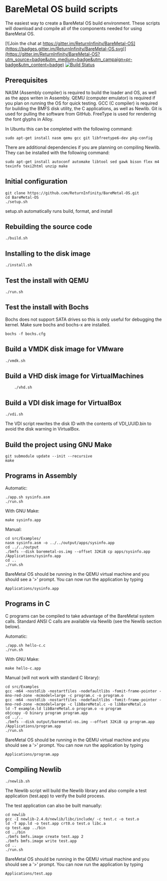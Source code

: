 BareMetal OS build scripts
==========================

The easiest way to create a BareMetal OS build environment. These scripts will download and compile all of the components needed for using BareMetal OS.

[![Join the chat at https://gitter.im/ReturnInfinity/BareMetal-OS](https://badges.gitter.im/ReturnInfinity/BareMetal-OS.svg)](https://gitter.im/ReturnInfinity/BareMetal-OS?utm_source=badge&utm_medium=badge&utm_campaign=pr-badge&utm_content=badge)
[![Build Status](https://travis-ci.org/ReturnInfinity/BareMetal-OS.svg?branch=master)](https://travis-ci.org/ReturnInfinity/BareMetal-OS)

Prerequisites
-------------

NASM (Assembly compiler) is required to build the loader and OS, as well as the apps writen in Assembly. QEMU (computer emulator) is required if you plan on running the OS for quick testing. GCC (C compiler) is required for building the BMFS disk utility, the C applications, as well as Newlib. Git is used for pulling the software from GitHub. FreeType is used for rendering the font glyphs in Alloy.

In Ubuntu this can be completed with the following command:

	sudo apt-get install nasm qemu gcc git libfreetype6-dev pkg-config

There are additional dependencies if you are planning on compiling Newlib. They can be installed with the following command:

	sudo apt-get install autoconf automake libtool sed gawk bison flex m4 texinfo texi2html unzip make


Initial configuration
---------------------

	git clone https://github.com/ReturnInfinity/BareMetal-OS.git
	cd BareMetal-OS
	./setup.sh

setup.sh automatically runs build, format, and install


Rebuilding the source code
--------------------------

	./build.sh


Installing to the disk image
----------------------------

	./install.sh


Test the install with QEMU
--------------------------

	./run.sh


Test the install with Bochs
---------------------------

Bochs does not support SATA drives so this is only useful for debugging the kernel. Make sure bochs and bochs-x are installed.

	bochs -f bochs.cfg


Build a VMDK disk image for VMware
----------------------------------

	./vmdk.sh


Build a VHD disk image for VirtualMachines
------------------------------------------

        ./vhd.sh

Build a VDI disk image for VirtualBox
-------------------------------------

	./vdi.sh

The VDI script rewrites the disk ID with the contents of VDI_UUID.bin to avoid the disk warning in VirtualBox.


Build the project using GNU Make
--------------------------------

	git submodule update --init --recursive
	make

Programs in Assembly
--------------------

Automatic:

	./app.sh sysinfo.asm
	./run.sh

With GNU Make:

	make sysinfo.app

Manual:

	cd src/Examples/
	nasm sysinfo.asm -o ../../output/apps/sysinfo.app
	cd ../../output
	./bmfs --disk baremetal-os.img --offset 32KiB cp apps/sysinfo.app /Applications/sysinfo.app
	cd ..
	./run.sh

BareMetal OS should be running in the QEMU virtual machine and you should see a '>' prompt. You can now run the application by typing

	Applications/sysinfo.app


Programs in C
-------------

C programs can be compiled to take advantage of the BareMetal system calls. Standard ANSI C calls are available via Newlib (see the Newlib section below).

Automatic:

	./app.sh hello-c.c
	./run.sh

With GNU Make:

	make hello-c.app

Manual (will not work with standard C library):

	cd src/Examples
	gcc -m64 -nostdlib -nostartfiles -nodefaultlibs -fomit-frame-pointer -mno-red-zone -mcmodel=large -c program.c -o program.o
	gcc -m64 -nostdlib -nostartfiles -nodefaultlibs -fomit-frame-pointer -mno-red-zone -mcmodel=large -c libBareMetal.c -o libBareMetal.o
	ld -T example.ld libBareMetal.o program.o -o program
	objcopy -O binary program program.app
	cd ../..
	./bmfs --disk output/baremetal-os.img --offset 32KiB cp program.app /Applications/program.app
	./run.sh

BareMetal OS should be running in the QEMU virtual machine and you should see a '>' prompt. You can now run the application by typing

	Applications/program.app


Compiling Newlib
----------------

	./newlib.sh

The Newlib script will build the Newlib library and also compile a test application (test.app) to verify the build process.

The test application can also be built manually:

	cd newlib
	gcc -I newlib-2.4.0/newlib/libc/include/ -c test.c -o test.o
	ld -T app.ld -o test.app crt0.o test.o libc.a
	cp test.app ../bin
	cd ../bin
	./bmfs bmfs.image create test.app 2
	./bmfs bmfs.image write test.app
	cd ..
	./run.sh

BareMetal OS should be running in the QEMU virtual machine and you should see a '>' prompt. You can now run the application by typing

	Applications/test.app
